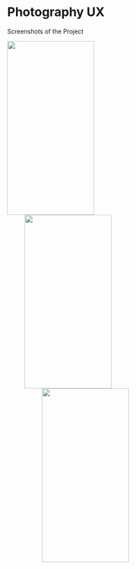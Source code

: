 # Photography UX


Screenshots of the Project

<html>
<body>

<div class="row">
  <div class="column">
    <img src="https://user-images.githubusercontent.com/60258980/103462296-044aea00-4d46-11eb-9acb-50b90a2dc65c.png" width="200" height="400" />
  </div>
  <div style="margin-left:40px;"/>
  <div class="column">
    <img src="https://user-images.githubusercontent.com/60258980/103462509-7cfe7600-4d47-11eb-8353-ad722db32d16.png" width="200" height="400" />
  </div>
   <div style="margin-left:40px;"/>
  <div class="column">
    <img src="https://user-images.githubusercontent.com/60258980/103462525-96072700-4d47-11eb-9b6a-2f19b5aeebed.png" width="200" height="400" />
  </div>
</div>

</body>
</html>
